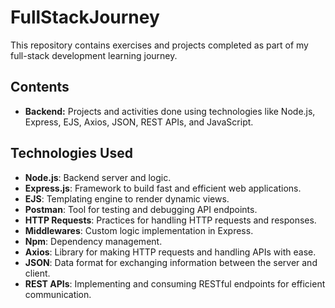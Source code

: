 # FullStackJourney
This repository contains exercises and projects completed as part of my full-stack development learning journey.

## Contents
- **Backend:** Projects and activities done using technologies like Node.js, Express, EJS, Axios, JSON, REST APIs, and JavaScript.

## Technologies Used
- **Node.js**: Backend server and logic.
- **Express.js**: Framework to build fast and efficient web applications.
- **EJS**: Templating engine to render dynamic views.
- **Postman**: Tool for testing and debugging API endpoints.
- **HTTP Requests**: Practices for handling HTTP requests and responses.
- **Middlewares**: Custom logic implementation in Express.
- **Npm**: Dependency management.
- **Axios**: Library for making HTTP requests and handling APIs with ease.
- **JSON**: Data format for exchanging information between the server and client.
- **REST APIs**: Implementing and consuming RESTful endpoints for efficient communication.